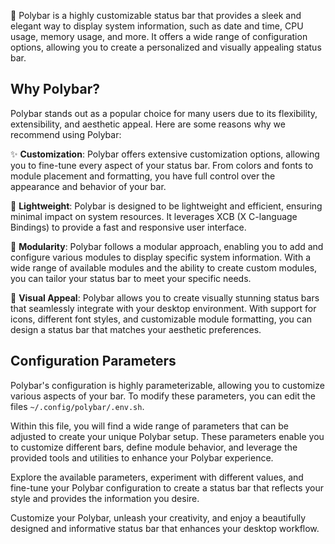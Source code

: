 🎨 Polybar is a highly customizable status bar that provides a sleek and elegant way to display system information, such as date and time, CPU usage, memory usage, and more. It offers a wide range of configuration options, allowing you to create a personalized and visually appealing status bar.

## Why Polybar?

Polybar stands out as a popular choice for many users due to its flexibility, extensibility, and aesthetic appeal. Here are some reasons why we recommend using Polybar:

✨ **Customization**: Polybar offers extensive customization options, allowing you to fine-tune every aspect of your status bar. From colors and fonts to module placement and formatting, you have full control over the appearance and behavior of your bar.

🚀 **Lightweight**: Polybar is designed to be lightweight and efficient, ensuring minimal impact on system resources. It leverages XCB (X C-language Bindings) to provide a fast and responsive user interface.

🧩 **Modularity**: Polybar follows a modular approach, enabling you to add and configure various modules to display specific system information. With a wide range of available modules and the ability to create custom modules, you can tailor your status bar to meet your specific needs.

🌈 **Visual Appeal**: Polybar allows you to create visually stunning status bars that seamlessly integrate with your desktop environment. With support for icons, different font styles, and customizable module formatting, you can design a status bar that matches your aesthetic preferences.

## Configuration Parameters

Polybar's configuration is highly parameterizable, allowing you to customize various aspects of your bar. To modify these parameters, you can edit the files `~/.config/polybar/.env.sh`.

Within this file, you will find a wide range of parameters that can be adjusted to create your unique Polybar setup. These parameters enable you to customize different bars, define module behavior, and leverage the provided tools and utilities to enhance your Polybar experience.

Explore the available parameters, experiment with different values, and fine-tune your Polybar configuration to create a status bar that reflects your style and provides the information you desire.

Customize your Polybar, unleash your creativity, and enjoy a beautifully designed and informative status bar that enhances your desktop workflow.
